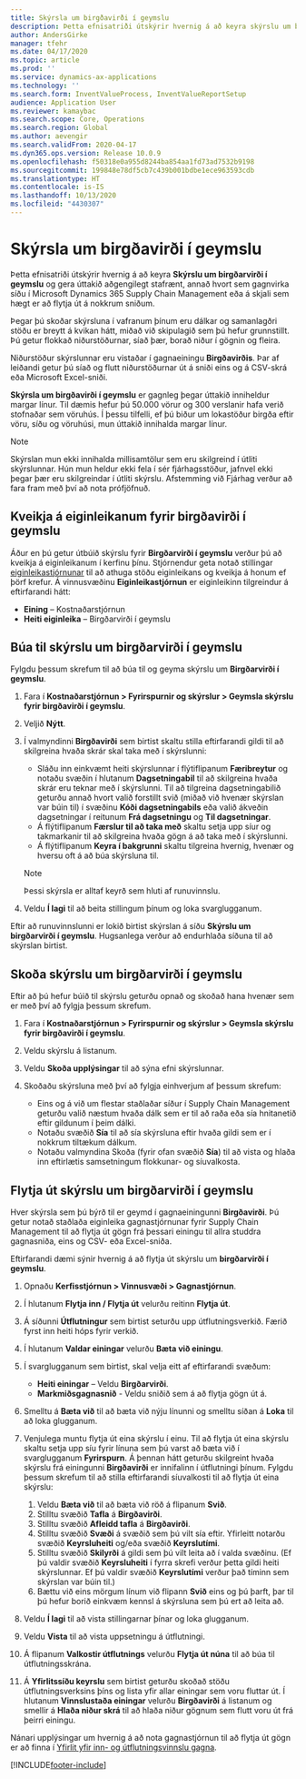 ```yaml
---
title: Skýrsla um birgðavirði í geymslu
description: Þetta efnisatriði útskýrir hvernig á að keyra skýrslu um birgðarvirði í geymslu og gera úttakið aðgengilegt stafrænt, annað hvort sem gagnvirka síðu í Microsoft Dynamics 365 Supply Chain Management eða á skjali sem hægt er að flytja út á nokkrum sniðum.
author: AndersGirke
manager: tfehr
ms.date: 04/17/2020
ms.topic: article
ms.prod: ''
ms.service: dynamics-ax-applications
ms.technology: ''
ms.search.form: InventValueProcess, InventValueReportSetup
audience: Application User
ms.reviewer: kamaybac
ms.search.scope: Core, Operations
ms.search.region: Global
ms.author: aevengir
ms.search.validFrom: 2020-04-17
ms.dyn365.ops.version: Release 10.0.9
ms.openlocfilehash: f50318e0a955d8244ba854aa1fd73ad7532b9198
ms.sourcegitcommit: 199848e78df5cb7c439b001bdbe1ece963593cdb
ms.translationtype: HT
ms.contentlocale: is-IS
ms.lasthandoff: 10/13/2020
ms.locfileid: "4430307"
---
```

# <a name="inventory-value-storage-report"></a>Skýrsla um birgðavirði í geymslu

Þetta efnisatriði útskýrir hvernig á að keyra **Skýrslu um birgðarvirði í geymslu** og gera úttakið aðgengilegt stafrænt, annað hvort sem gagnvirka síðu í Microsoft Dynamics 365 Supply Chain Management eða á skjali sem hægt er að flytja út á nokkrum sniðum.

Þegar þú skoðar skýrsluna í vafranum þínum eru dálkar og samanlagðri stöðu er breytt á kvikan hátt, miðað við skipulagið sem þú hefur grunnstillt. Þú getur flokkað niðurstöðurnar, síað þær, borað niður í gögnin og fleira.

Niðurstöður skýrslunnar eru vistaðar í gagnaeiningu **Birgðavirðis**. Þar af leiðandi getur þú síað og flutt niðurstöðurnar út á sniði eins og á CSV-skrá eða Microsoft Excel-sniði.

**Skýrsla um birgðavirði í geymslu** er gagnleg þegar úttakið inniheldur margar línur. Til dæmis hefur þú 50.000 vörur og 300 verslanir hafa verið stofnaðar sem vöruhús. Í þessu tilfelli, ef þú biður um lokastöður birgða eftir vöru, síðu og vöruhúsi, mun úttakið innihalda margar línur.

> [!NOTE]
> Skýrslan mun ekki innihalda millisamtölur sem eru skilgreind í útliti skýrslunnar. Hún mun heldur ekki fela í sér fjárhagsstöður, jafnvel ekki þegar þær eru skilgreindar í útliti skýrslu. Afstemming við Fjárhag verður að fara fram með því að nota prófjöfnuð.

## <a name="turn-on-the-inventory-value-storage-feature"></a>Kveikja á eiginleikanum fyrir birgðavirði í geymslu

Áður en þú getur útbúið skýrslu fyrir **Birgðarvirði í geymslu** verður þú að kveikja á eiginleikanum í kerfinu þínu. Stjórnendur geta notað stillingar [eiginleikastjórnunar](../../fin-ops-core/fin-ops/get-started/feature-management/feature-management-overview.md) til að athuga stöðu eiginleikans og kveikja á honum ef þörf krefur. Á vinnusvæðinu **Eiginleikastjórnun** er eiginleikinn tilgreindur á eftirfarandi hátt:

- **Eining** – Kostnaðarstjórnun
- **Heiti eiginleika** – Birgðarvirði í geymslu

## <a name="generate-an-inventory-value-storage-report"></a>Búa til skýrslu um birgðarvirði í geymslu

Fylgdu þessum skrefum til að búa til og geyma skýrslu um **Birgðarvirði í geymslu**.

1. Fara í **Kostnaðarstjórnun \> Fyrirspurnir og skýrslur \> Geymsla skýrslu fyrir birgðavirði í geymslu**.
1. Veljið **Nýtt**.
1. Í valmyndinni **Birgðavirði** sem birtist skaltu stilla eftirfarandi gildi til að skilgreina hvaða skrár skal taka með í skýrslunni:

    - Sláðu inn einkvæmt heiti skýrslunnar í flýtiflipanum **Færibreytur** og notaðu svæðin í hlutanum **Dagsetningabil** til að skilgreina hvaða skrár eru teknar með í skýrslunni. Til að tilgreina dagsetningabilið geturðu annað hvort valið forstillt svið (miðað við hvenær skýrslan var búin til) í svæðinu **Kóði dagsetningabils** eða valið ákveðin dagsetningar í reitunum **Frá dagsetningu** og **Til dagsetningar**.
    - Á flýtiflipanum **Færslur til að taka með** skaltu setja upp síur og takmarkanir til að skilgreina hvaða gögn á að taka með í skýrslunni.
    - Á flýtiflipanum **Keyra í bakgrunni** skaltu tilgreina hvernig, hvenær og hversu oft á að búa skýrsluna til.

    > [!NOTE]
    > Þessi skýrsla er alltaf keyrð sem hluti af runuvinnslu.

1. Veldu **Í lagi** til að beita stillingum þínum og loka svarglugganum.

Eftir að runuvinnslunni er lokið birtist skýrslan á síðu **Skýrslu um birgðarvirði í geymslu**. Hugsanlega verður að endurhlaða síðuna til að skýrslan birtist.

## <a name="explore-an-inventory-value-storage-report"></a>Skoða skýrslu um birgðarvirði í geymslu

Eftir að þú hefur búið til skýrslu geturðu opnað og skoðað hana hvenær sem er með því að fylgja þessum skrefum.

1. Fara í **Kostnaðarstjórnun \> Fyrirspurnir og skýrslur \> Geymsla skýrslu fyrir birgðavirði í geymslu**.
1. Veldu skýrslu á listanum.
1. Veldu **Skoða upplýsingar** til að sýna efni skýrslunnar.
1. Skoðaðu skýrsluna með því að fylgja einhverjum af þessum skrefum:

    - Eins og á við um flestar staðlaðar síður í Supply Chain Management geturðu valið næstum hvaða dálk sem er til að raða eða sía hnitanetið eftir gildunum í þeim dálki.
    - Notaðu svæðið **Sía** til að sía skýrsluna eftir hvaða gildi sem er í nokkrum tiltækum dálkum.
    - Notaðu valmyndina Skoða (fyrir ofan svæðið **Sía**) til að vista og hlaða inn eftirlætis samsetningum flokkunar- og síuvalkosta.

## <a name="export-an-inventory-value-storage-report"></a>Flytja út skýrslu um birgðarvirði í geymslu

Hver skýrsla sem þú býrð til er geymd í gagnaeiningunni **Birgðavirði**. Þú getur notað staðlaða eiginleika gagnastjórnunar fyrir Supply Chain Management til að flytja út gögn frá þessari einingu til allra studdra gagnasniða, eins og CSV- eða Excel-sniða.

Eftirfarandi dæmi sýnir hvernig á að flytja út skýrslu um **birgðarvirði í geymslu**.

1. Opnaðu **Kerfisstjórnun \> Vinnusvæði \> Gagnastjórnun**.
1. Í hlutanum **Flytja inn / Flytja út** velurðu reitinn **Flytja út**. 
1. Á síðunni **Útflutningur** sem birtist seturðu upp útflutningsverkið. Færið fyrst inn heiti hóps fyrir verkið.
1. Í hlutanum **Valdar einingar** velurðu **Bæta við einingu**.
1. Í svarglugganum sem birtist, skal velja eitt af eftirfarandi svæðum:

    - **Heiti einingar** – Veldu **Birgðarvirði**.
    - **Markmiðsgagnasnið** - Veldu sniðið sem á að flytja gögn út á.

1. Smelltu á **Bæta við** til að bæta við nýju línunni og smelltu síðan á **Loka** til að loka glugganum.
1. Venjulega muntu flytja út eina skýrslu í einu. Til að flytja út eina skýrslu skaltu setja upp síu fyrir línuna sem þú varst að bæta við í svarglugganum **Fyrirspurn**. Á þennan hátt geturðu skilgreint hvaða skýrslu frá einingunni **Birgðavirði** er innifalinn í útflutningi þínum. Fylgdu þessum skrefum til að stilla eftirfarandi síuvalkosti til að flytja út eina skýrslu:

    1. Veldu **Bæta við** til að bæta við röð á flipanum **Svið**.
    2. Stilltu svæðið **Tafla** á **Birgðavirði**.
    3. Stilltu svæðið **Afleidd tafla** á **Birgðavirði**.
    4. Stilltu svæðið **Svæði** á svæðið sem þú vilt sía eftir. Yfirleitt notarðu svæðið **Keyrsluheiti** og/eða svæðið **Keyrslutími**.
    5. Stilltu svæðið **Skilyrði** á gildi sem þú vilt leita að í valda svæðinu. (Ef þú valdir svæðið **Keyrsluheiti** í fyrra skrefi verður þetta gildi heiti skýrslunnar. Ef þú valdir svæðið **Keyrslutími** verður það tíminn sem skýrslan var búin til.)
    6. Bættu við eins mörgum línum við flipann **Svið** eins og þú þarft, þar til þú hefur borið einkvæm kennsl á skýrsluna sem þú ert að leita að.

1. Veldu **Í lagi** til að vista stillingarnar þínar og loka glugganum.
1. Veldu **Vista** til að vista uppsetningu á útflutningi.
1. Á flipanum **Valkostir útflutnings** velurðu **Flytja út núna** til að búa til útflutningsskrána.
1. Á **Yfirlitssíðu keyrslu** sem birtist geturðu skoðað stöðu útflutningsverksins þíns og lista yfir allar einingar sem voru fluttar út. Í hlutanum **Vinnslustaða einingar** velurðu **Birgðavirði** á listanum og smellir á **Hlaða niður skrá** til að hlaða niður gögnum sem flutt voru út frá þeirri einingu.

Nánari upplýsingar um hvernig á að nota gagnastjórnun til að flytja út gögn er að finna í [Yfirlit yfir inn- og útflutningsvinnslu gagna](../../fin-ops-core/dev-itpro/data-entities/data-import-export-job.md).


[!INCLUDE[footer-include](../../includes/footer-banner.md)]